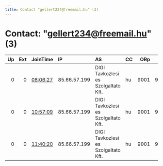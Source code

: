 ```yaml
---
title: Contact "gellert234@freemail.hu" (3)
---
```


# Contact: "gellert234@freemail.hu" (3)

|   Up |   Ext | JoinTime                                                                                            | IP           | AS                                  | CC   |   ORp |   Dirp | OS    | Version   | Nickname   |   eFamMembers |
|-----:|------:|:----------------------------------------------------------------------------------------------------|:-------------|:------------------------------------|:-----|------:|-------:|:------|:----------|:-----------|--------------:|
|    0 |     0 | [08:06:27](https://metrics.torproject.org/rs.html#details/54E62CB549861ADCC557340E04B32A09618110AA) | 85.66.57.199 | DIGI Tavkozlesi es Szolgaltato Kft. | hu   |  9001 |   9030 | Linux | 0.4.4.6   | gellert234 |             1 |
|    0 |     0 | [10:57:09](https://metrics.torproject.org/rs.html#details/D10E77986CBA02E86309576278AD4CB6FCA03173) | 85.66.57.199 | DIGI Tavkozlesi es Szolgaltato Kft. | hu   |  9001 |   9030 | Linux | 0.4.4.6   | gellert234 |             1 |
|    0 |     0 | [11:40:20](https://metrics.torproject.org/rs.html#details/420E9A7DF179FF30FCA72CD1251A49C53CA92F34) | 85.66.57.199 | DIGI Tavkozlesi es Szolgaltato Kft. | hu   |  9001 |   9030 | Linux | 0.4.4.6   | gellert234 |             1 |
